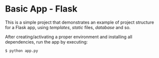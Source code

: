 # Basic App - Flask

This is a simple project that demonstrates an example of project structure for a Flask app, using *templates*, *static* files, *database* and so.

After creating/activating a proper environment and installing all dependencies, run the app by executing:

```
$ python app.py
```